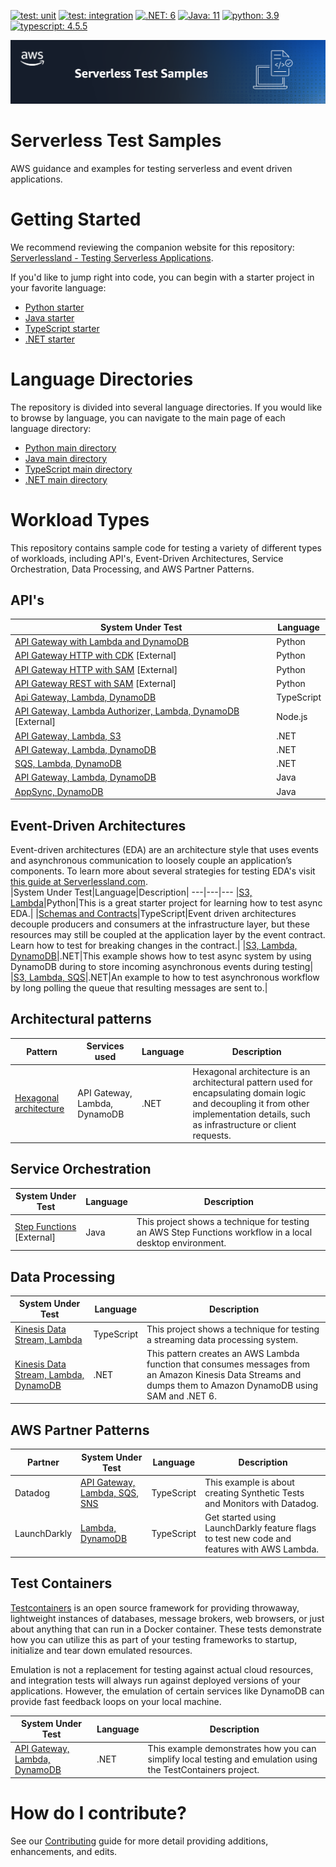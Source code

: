 
[![test: unit](https://img.shields.io/badge/Test-Unit-blue)](https://img.shields.io/badge/Test-Unit-blue)
[![test: integration](https://img.shields.io/badge/Test-Integration-yellow)](https://img.shields.io/badge/Test-Integration-yellow)
[![.NET: 6](https://badgen.net/badge/Built%20With/.NET/blue9)](https://badgen.net/badge/Built%20With/.NET/blue9)
[![Java: 11](https://badgen.net/badge/Built%20With/Java/blue9)](https://badgen.net/badge/Built%20With/Java/blue9)
[![python: 3.9](https://badgen.net/badge/Built%20With/Python/blue9)](https://badgen.net/badge/Built%20With/Python/blue9)
[![typescript: 4.5.5](https://badgen.net/badge/Built%20With/TypeScript/blue9)](https://badgen.net/badge/Built%20With/TypeScript/blue9)


![Serverless Test Samples](./_img/main_header.png)
# Serverless Test Samples

AWS guidance and examples for testing serverless and event driven applications.


# Getting Started
We recommend reviewing the companion website for this repository: [Serverlessland - Testing Serverless Applications](https://serverlessland.com/testing). 

If you'd like to jump right into code, you can begin with a starter project in your favorite language:

- [Python starter](./python-test-samples/apigw-lambda)
- [Java starter](./java-test-samples/apigw-lambda-list-s3-buckets)
- [TypeScript starter](./typescript-test-samples/typescript-test-intro)
- [.NET starter](./dotnet-test-samples/apigw-lambda-list-s3-buckets)

# Language Directories
The repository is divided into several language directories. If you would like to browse by language, you can navigate to the main page of each language directory:

- [Python main directory](./python-test-samples/)
- [Java main directory](./java-test-samples/)
- [TypeScript main directory](./typescript-test-samples/)
- [.NET main directory](./dotnet-test-samples/)

# Workload Types
This repository contains sample code for testing a variety of different types of workloads, including API's, Event-Driven Architectures, Service Orchestration, Data Processing, and AWS Partner Patterns.

## API's
| System Under Test|Language|
|---|---|
| [API Gateway with Lambda and DynamoDB](./python-test-samples/apigw-lambda-dynamodb)|Python|API Gateway, AWS Lambda and Amazon DynamoDB|
| [API Gateway HTTP with CDK](https://github.com/aws-samples/serverless-samples/tree/main/serverless-rest-api/python-http-cdk) [External]| Python |
| [API Gateway HTTP with SAM](https://github.com/aws-samples/serverless-samples/tree/main/serverless-rest-api/python-http-sam) [External]| Python |
| [API Gateway REST with SAM](https://github.com/aws-samples/serverless-samples/tree/main/serverless-rest-api/python-rest-sam) [External]| Python |
| [Api Gateway, Lambda, DynamoDB](./typescript-test-samples/apigw-lambda-dynamodb)|TypeScript|
| [API Gateway, Lambda Authorizer, Lambda, DynamoDB](https://github.com/aws-samples/serverless-samples/tree/main/serverless-rest-api/javascript-http-sam) [External] | Node.js |
| [API Gateway, Lambda, S3](./dotnet-test-samples/apigw-lambda-list-s3-buckets)|.NET|
| [API Gateway, Lambda, DynamoDB](./dotnet-test-samples/apigw-lambda-ddb)|.NET|
| [SQS, Lambda, DynamoDB](./dotnet-test-samples/sqs-lambda)|.NET|
| [API Gateway, Lambda, DynamoDB](./java-test-samples/apigw-lambda-ddb)|Java|
| [AppSync, DynamoDB](./java-test-samples/java-appsync-sam)|Java|

## Event-Driven Architectures
Event-driven architectures (EDA) are an architecture style that uses events and asynchronous communication to loosely couple an application’s components. To learn more about several strategies for testing EDA's visit [this guide at Serverlessland.com](https://serverlessland.com/event-driven-architecture/testing-introduction).  
|System Under Test|Language|Description|
---|---|---
|[S3, Lambda](./python-test-samples/async-lambda-dynamodb)|Python|This is a great starter project for learning how to test async EDA.|
|[Schemas and Contracts](./typescript-test-samples/schema-and-contract-testing)|TypeScript|Event driven architectures decouple producers and consumers at the infrastructure layer, but these resources may still be coupled at the application layer by the event contract. Learn how to test for breaking changes in the contract.|
|[S3, Lambda, DynamoDB](./dotnet-test-samples/async-architectures/async-lambda-dynamodb)|.NET|This example shows how to test async system by using DynamoDB during to store incoming asynchronous events during testing|
|[S3, Lambda, SQS](./dotnet-test-samples/async-architectures/async-lambda-sqs)|.NET|An example to how to test asynchronous workflow by long polling the queue that resulting messages are sent to.|

## Architectural patterns
|Pattern|Services used|Language|Description|
|---|---|---|---|
| [Hexagonal architecture](./dotnet-test-samples/hexagonal-architecture/) |API Gateway, Lambda, DynamoDB|.NET|Hexagonal architecture is an architectural pattern used for encapsulating domain logic and decoupling it from other implementation details, such as infrastructure or client requests.|

## Service Orchestration
|System Under Test|Language|Description|
|---|---|---|
| [Step Functions](./java-test-samples/step-functions-local) [External] |Java|This project shows a technique for testing an AWS Step Functions workflow in a local desktop environment.|

## Data Processing
| System Under Test|Language|Description|
|---|---|---|
|[Kinesis Data Stream, Lambda](./typescript-test-samples/kinesis-lambda-dynamodb)|TypeScript|This project shows a technique for testing a streaming data processing system.|
|[Kinesis Data Stream, Lambda, DynamoDB](./dotnet-test-samples/kinesis-lambda-dynamodb)|.NET|This pattern creates an AWS Lambda function that consumes messages from an Amazon Kinesis Data Streams and dumps them to Amazon DynamoDB using SAM and .NET 6.|

## AWS Partner Patterns
| Partner |System Under Test|Language|Description|
|---|---|---|---|
| Datadog |[API Gateway, Lambda, SQS, SNS](./typescript-test-samples/apigw-lambda-sqs-sns-datadog)|TypeScript|This example is about creating Synthetic Tests and Monitors with Datadog.|
| LaunchDarkly |[Lambda, DynamoDB](./typescript-test-samples/launchdarkly-lambda-dynamodb) |TypeScript|Get started using LaunchDarkly feature flags to test new code and features with AWS Lambda.|

## Test Containers
[Testcontainers](https://testcontainers.com/) is an open source framework for providing throwaway, lightweight instances of databases, message brokers, web browsers, or just about anything that can run in a Docker container. These tests demonstrate how you can utilize this as part of your testing frameworks to startup, initialize and tear down emulated resources.

Emulation is not a replacement for testing against actual cloud resources, and integration tests will always run against deployed versions of your applications. However, the emulation of certain services like DynamoDB can provide fast feedback loops on your local machine.

|System Under Test|Language|Description|
|---|---|---|
|[API Gateway, Lambda, DynamoDB](./dotnet-test-samples/test-containers)|.NET|This example demonstrates how you can simplify local testing and emulation using the TestContainers project.|

# How do I contribute?

See our [Contributing](./CONTRIBUTING.md) guide for more detail providing additions, enhancements, and edits.
